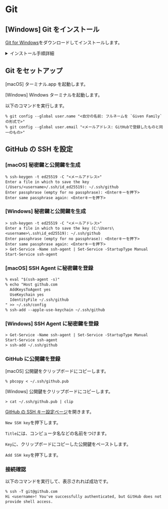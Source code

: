 # Git

## [Windows] Git をインストール

[Git for Windows](https://gitforwindows.org)をダウンロードしてインストールします。

<details>
<summary>インストール手順詳細</summary>

- ![](assets/07_windows_install-git_01.png)
- ![](assets/07_windows_install-git_02.png)
  - `Use Visual Studio Code as Git's default editor`を選択
- ![](assets/07_windows_install-git_03.png)
  - `main`
- ![](assets/07_windows_install-git_04.png)
- ![](assets/07_windows_install-git_05.png)

</details>

## Git をセットアップ

[macOS] ターミナル.app を起動します。

[Windows] Windows ターミナルを起動します。

以下のコマンドを実行します。

```
% git config --global user.name "<自分の名前: フルネームを `Given Family` の形式で>"
% git config --global user.email "<メールアドレス: GitHubで登録したものと同一のもの>"
```

## GitHub の SSH を設定

### [macOS] 秘密鍵と公開鍵を生成

```
% ssh-keygen -t ed25519 -C "<メールアドレス>"
Enter a file in which to save the key (/Users/<username>/.ssh/id_ed25519): ~/.ssh/github
Enter passphrase (empty for no passphrase): <Enterキーを押下>
Enter same passphrase again: <Enterキーを押下>
```

### [Windows] 秘密鍵と公開鍵を生成

```
> ssh-keygen -t ed25519 -C "<メールアドレス>"
Enter a file in which to save the key (C:\Users\<username>\.ssh\id_ed25519): ~/.ssh/github
Enter passphrase (empty for no passphrase): <Enterキーを押下>
Enter same passphrase again: <Enterキーを押下>
> Get-Service -Name ssh-agent | Set-Service -StartupType Manual
Start-Service ssh-agent
```

### [macOS] SSH Agent に秘密鍵を登録

```
% eval "$(ssh-agent -s)"
% echo "Host github.com
  AddKeysToAgent yes
  UseKeychain yes
  IdentityFile ~/.ssh/github
" >> ~/.ssh/config
% ssh-add --apple-use-keychain ~/.ssh/github
```

### [Windows] SSH Agent に秘密鍵を登録

```
> Get-Service -Name ssh-agent | Set-Service -StartupType Manual
Start-Service ssh-agent
> ssh-add ~/.ssh/github
```

### GitHub に公開鍵を登録

[macOS] 公開鍵をクリップボードにコピーします。

```
% pbcopy < ~/.ssh/github.pub
```

[Windows] 公開鍵をクリップボードにコピーします。

```
> cat ~/.ssh/github.pub | clip
```

[GitHub の SSH キー設定ページ](https://github.com/settings/keys)を開きます。

`New SSH key`を押下します。

`Title`には、コンピュータ名などの名前をつけます。

`Key`に、クリップボードにコピーした公開鍵をペーストします。

`Add SSH key`を押下します。

### 接続確認

以下のコマンドを実行して、表示されれば成功です。

```
% ssh -T git@github.com
Hi <username>! You've successfully authenticated, but GitHub does not provide shell access.
```
